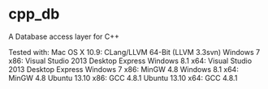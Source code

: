 cpp_db
======

A Database access layer for C++

Tested with:
Mac OS X 10.9: CLang/LLVM 64-Bit (LLVM 3.3svn)
Windows 7 x86: Visual Studio 2013 Desktop Express
Windows 8.1 x64: Visual Studio 2013 Desktop Express
Windows 7 x86: MinGW 4.8
Windows 8.1 x64: MinGW 4.8
Ubuntu 13.10 x86: GCC 4.8.1
Ubuntu 13.10 x64: GCC 4.8.1

